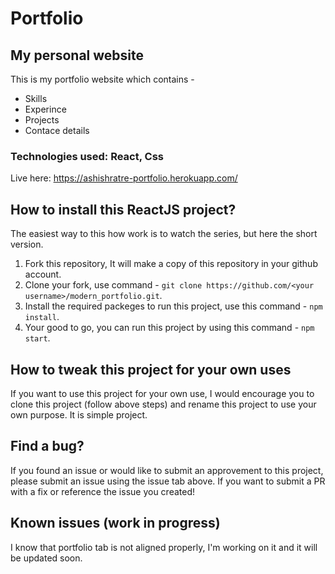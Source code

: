 # Portfolio

## My personal website

This is my portfolio website which contains - 
* Skills
* Experince
* Projects
* Contace details

### Technologies used: React, Css
Live here: https://ashishratre-portfolio.herokuapp.com/

## How to install this ReactJS project?

The easiest way to this how work is to watch the series, but here the short version.

1. Fork this repository, It will make a copy of this repository in your github account.
2. Clone your fork, use command - `git clone https://github.com/<your username>/modern_portfolio.git`.
3. Install the required packeges to run this project, use this command - `npm install`.
4. Your good to go, you can run this project by using this command - `npm start`.


## How to tweak this project for your own uses

If you want to use this project for your own use, I would encourage you to clone this project (follow above steps) and rename this project to use your own purpose. It is simple project.

## Find a bug?

If you found an issue or would like to submit an approvement to this project, please submit an issue using the issue tab above. If you want to submit a PR with a fix or reference the issue you created!

## Known issues (work in progress)

I know that portfolio tab is not aligned properly, I'm working on it and it will be updated soon.


